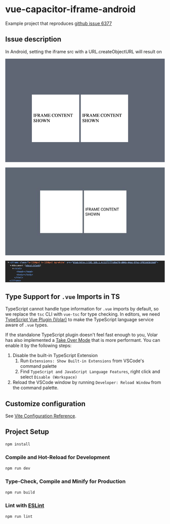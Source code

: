 # vue-capacitor-iframe-android

Example project that reproduces [github issue 6377](https://github.com/ionic-team/capacitor/issues/6377)

## Issue description

In Android, setting the iframe src with a URL.createObjectURL will result on

![Web behavior](https://raw.githubusercontent.com/psantos9/vue-capacitor-iframe-android/main/public/web-behavior.png)

![Android behavior](https://raw.githubusercontent.com/psantos9/vue-capacitor-iframe-android/main/public/android-behavior.png)

![Empty android iframe](https://raw.githubusercontent.com/psantos9/vue-capacitor-iframe-android/main/public/empty-android-iframe.png)

## Type Support for `.vue` Imports in TS

TypeScript cannot handle type information for `.vue` imports by default, so we replace the `tsc` CLI with `vue-tsc` for type checking. In editors, we need [TypeScript Vue Plugin (Volar)](https://marketplace.visualstudio.com/items?itemName=Vue.vscode-typescript-vue-plugin) to make the TypeScript language service aware of `.vue` types.

If the standalone TypeScript plugin doesn't feel fast enough to you, Volar has also implemented a [Take Over Mode](https://github.com/johnsoncodehk/volar/discussions/471#discussioncomment-1361669) that is more performant. You can enable it by the following steps:

1. Disable the built-in TypeScript Extension
    1) Run `Extensions: Show Built-in Extensions` from VSCode's command palette
    2) Find `TypeScript and JavaScript Language Features`, right click and select `Disable (Workspace)`
2. Reload the VSCode window by running `Developer: Reload Window` from the command palette.

## Customize configuration

See [Vite Configuration Reference](https://vitejs.dev/config/).

## Project Setup

```sh
npm install
```

### Compile and Hot-Reload for Development

```sh
npm run dev
```

### Type-Check, Compile and Minify for Production

```sh
npm run build
```

### Lint with [ESLint](https://eslint.org/)

```sh
npm run lint
```
